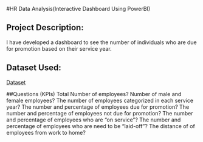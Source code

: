 #HR Data Analysis(Interactive Dashboard Using PowerBI)
## Project Description:
I have developed a dashboard to see the number of individuals who are due for promotion based on their service year.

## Dataset Used:
<a href="https://github.com/AngelinePearl/Data-Analytics-Dashboard/blob/main/HR%20Analytics%20Data.csv">Dataset</a>

##Questions (KPIs)
Total Number of employees?
Number of male and female employees?
The number of employees categorized in each service year?
The number and percentage of employees due for promotion?
The number and percentage of employees not due for promotion?
The number and percentage of employees who are “on service”?
The number and percentage of employees who are need to be “laid-off”?
The distance of of employees from work to home?



